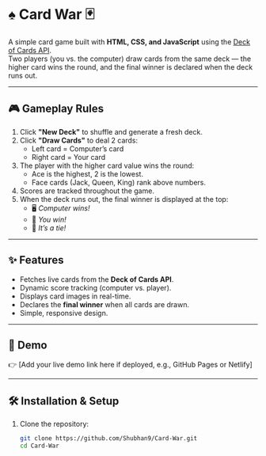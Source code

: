 # ♠️ Card War 🃏

A simple card game built with **HTML, CSS, and JavaScript** using the [Deck of Cards API](https://deckofcardsapi.com/).  
Two players (you vs. the computer) draw cards from the same deck — the higher card wins the round, and the final winner is declared when the deck runs out.

---

## 🎮 Gameplay Rules

1. Click **"New Deck"** to shuffle and generate a fresh deck.
2. Click **"Draw Cards"** to deal 2 cards:
   - Left card = Computer’s card  
   - Right card = Your card
3. The player with the higher card value wins the round:
   - Ace is the highest, 2 is the lowest.
   - Face cards (Jack, Queen, King) rank above numbers.
4. Scores are tracked throughout the game.
5. When the deck runs out, the final winner is displayed at the top:
   - 🖥️ *Computer wins!*  
   - 🙋 *You win!*  
   - 🤝 *It’s a tie!*

---

## ✨ Features

- Fetches live cards from the **Deck of Cards API**.
- Dynamic score tracking (computer vs. player).
- Displays card images in real-time.
- Declares the **final winner** when all cards are drawn.
- Simple, responsive design.

---

## 🚀 Demo

👉 [Add your live demo link here if deployed, e.g., GitHub Pages or Netlify]

---

## 🛠️ Installation & Setup

1. Clone the repository:
   ```bash
   git clone https://github.com/Shubhan9/Card-War.git
   cd Card-War
